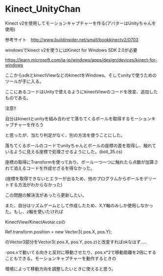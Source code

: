 # Kinect_UnityChan
Kinect v2を使用してモーションキャプチャーを作る(アバターはUnityちゃんを使用)


参考サイト　http://www.buildinsider.net/small/bookkinectv2/0703

windowsでkinect v2を使うにはKinect for Windows SDK 2.0が必要

https://learn.microsoft.com/ja-jp/windows/apps/design/devices/kinect-for-windows

ここからsdkとkinectViewなどのkinectをWindows、そしてunityで使うためのツールが手に入る。

ここにあるコードはUnityで使えるようにkinectViewのコードを改変、追加したものである。

注意!!

自分はkinectとunityを組み合わせて落ちてくるボールを取得するモーションキャプチャーを作ろう

と思ったが、当たり判定がなく、別の方法を使うことにした。

落ちてくるボールのコードでunityちゃんとボールの座標の差を取得し、触れているように見える座標で処理させるようにした。(boll_35.cs)

座標の取得にTransformを使っており、ボール一つ一つに触れたら点数が加算されて消えるコードを作成せざるを得なかった。

(座標を取得できないとエラーが出るため、他のプログラムからボールをデリートする方法がわからなかった)

この問題の解決法があったら更新したい。

また、自分はリズムゲームとして作成したため、X,Y軸のみしか使用しなかった。もし、z軸を使いたければ

KinectView/KinectAvotar.csの

Ref.transform.position = new Vector3( pos.X, pos.Y);

のVector3部分をVector3( pos.X, pos.Y, pos.z)と改変すればokなはず.....

-pos.xで動いてる向きと反対に移動させたり、pos.x*2で移動距離を2倍にすることもできる。モーションキャプチャーを動作するときの

環境によって移動方向を調整したいときに使えると思う。
